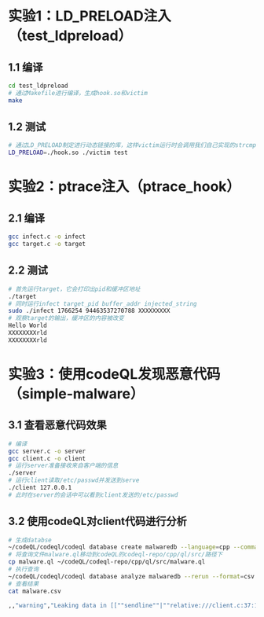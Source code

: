 # 实验1：LD_PRELOAD注入（test_ldpreload）

## 1.1 编译

```bash
cd test_ldpreload
# 通过Makefile进行编译，生成hook.so和victim
make
```

## 1.2 测试

```bash
# 通过LD_PRELOAD制定进行动态链接的库，这样victim运行时会调用我们自己实现的strcmp
LD_PRELOAD=./hook.so ./victim test
```

# 实验2：ptrace注入（ptrace_hook）

## 2.1 编译

```bash
gcc infect.c -o infect
gcc target.c -o target
```

## 2.2 测试

```bash
# 首先运行target，它会打印出pid和缓冲区地址
./target
# 同时运行infect target_pid buffer_addr injected_string
sudo ./infect 1766254 94463537270788 XXXXXXXXX
# 观察target的输出，缓冲区的内容被改变
Hello World
XXXXXXXXrld
XXXXXXXXrld
```

# 实验3：使用codeQL发现恶意代码（simple-malware）

## 3.1 查看恶意代码效果

```bash
# 编译
gcc server.c -o server
gcc client.c -o client
# 运行server准备接收来自客户端的信息
./server
# 运行client读取/etc/passwd并发送到serve
./client 127.0.0.1
# 此时在server的会话中可以看到client发送的/etc/passwd
```

## 3.2 使用codeQL对client代码进行分析

```bash
# 生成databse
~/codeQL/codeql/codeql database create malwaredb --language=cpp --command='gcc client.c'
# 将查询文件malware.ql移动到codeQL的codeql-repo/cpp/ql/src/路径下
cp malware.ql ~/codeQL/codeql-repo/cpp/ql/src/malware.ql
# 执行查询
~/codeQL/codeql/codeql database analyze malwaredb --rerun --format=csv --output=malware.csv ~/codeQL/codeql-repo/cpp/ql/src/malware.ql
# 查看结果
cat malware.csv

,,"warning","Leaking data in [[""sendline""|""relative:///client.c:37:18:37:22""]] to the destination.","/client.c","39","9","39","12"
```


